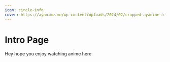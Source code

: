 ```yaml
---
icon: circle-info
cover: https://ayanime.me/wp-content/uploads/2024/02/cropped-ayanime-high-resolution-logo-transparent.png
---
```


# Intro Page

Hey hope you enjoy watching anime here
